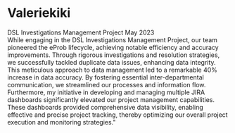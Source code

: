 # Valeriekiki
DSL Investigations Management Project 	May 2023   
While engaging in the DSL Investigations Management Project, our team pioneered the eProb lifecycle, achieving notable efficiency and accuracy improvements. Through rigorous investigations and resolution strategies, we successfully tackled duplicate data issues, enhancing data integrity. This meticulous approach to data management led to a remarkable 40% increase in data accuracy. By fostering essential inter-departmental communication, we streamlined our processes and information flow. Furthermore, my initiative in developing and managing multiple JIRA dashboards significantly elevated our project management capabilities. These dashboards provided comprehensive data visibility, enabling effective and precise project tracking, thereby optimizing our overall project execution and monitoring strategies."
